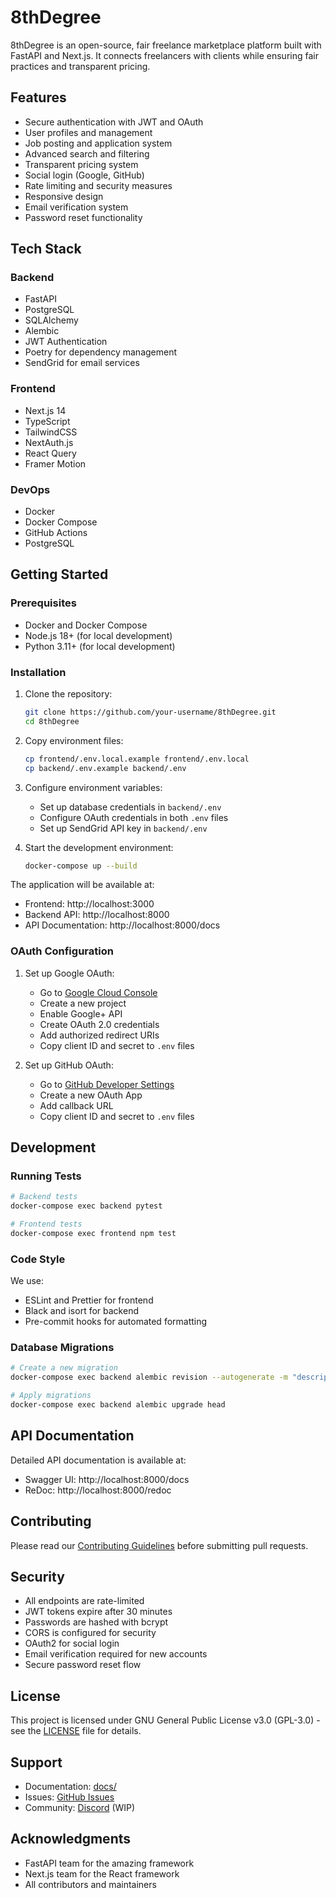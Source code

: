 # 8thDegree

8thDegree is an open-source, fair freelance marketplace platform built with FastAPI and Next.js. It connects freelancers with clients while ensuring fair practices and transparent pricing.

## Features

- Secure authentication with JWT and OAuth
- User profiles and management
- Job posting and application system
- Advanced search and filtering
- Transparent pricing system
- Social login (Google, GitHub)
- Rate limiting and security measures
- Responsive design
- Email verification system
- Password reset functionality

## Tech Stack

### Backend
- FastAPI
- PostgreSQL
- SQLAlchemy
- Alembic
- JWT Authentication
- Poetry for dependency management
- SendGrid for email services

### Frontend
- Next.js 14
- TypeScript
- TailwindCSS
- NextAuth.js
- React Query
- Framer Motion

### DevOps
- Docker
- Docker Compose
- GitHub Actions
- PostgreSQL

## Getting Started

### Prerequisites

- Docker and Docker Compose
- Node.js 18+ (for local development)
- Python 3.11+ (for local development)

### Installation

1. Clone the repository:
   ```bash
   git clone https://github.com/your-username/8thDegree.git
   cd 8thDegree
   ```

2. Copy environment files:
   ```bash
   cp frontend/.env.local.example frontend/.env.local
   cp backend/.env.example backend/.env
   ```

3. Configure environment variables:
   - Set up database credentials in `backend/.env`
   - Configure OAuth credentials in both `.env` files
   - Set up SendGrid API key in `backend/.env`

4. Start the development environment:
   ```bash
   docker-compose up --build
   ```

The application will be available at:
- Frontend: http://localhost:3000
- Backend API: http://localhost:8000
- API Documentation: http://localhost:8000/docs

### OAuth Configuration

1. Set up Google OAuth:
   - Go to [Google Cloud Console](https://console.cloud.google.com)
   - Create a new project
   - Enable Google+ API
   - Create OAuth 2.0 credentials
   - Add authorized redirect URIs
   - Copy client ID and secret to `.env` files

2. Set up GitHub OAuth:
   - Go to [GitHub Developer Settings](https://github.com/settings/developers)
   - Create a new OAuth App
   - Add callback URL
   - Copy client ID and secret to `.env` files

## Development

### Running Tests

```bash
# Backend tests
docker-compose exec backend pytest

# Frontend tests
docker-compose exec frontend npm test
```

### Code Style

We use:
- ESLint and Prettier for frontend
- Black and isort for backend
- Pre-commit hooks for automated formatting

### Database Migrations

```bash
# Create a new migration
docker-compose exec backend alembic revision --autogenerate -m "description"

# Apply migrations
docker-compose exec backend alembic upgrade head
```

## API Documentation

Detailed API documentation is available at:
- Swagger UI: http://localhost:8000/docs
- ReDoc: http://localhost:8000/redoc

## Contributing

Please read our [Contributing Guidelines](docs/CONTRIBUTING.md) before submitting pull requests.

## Security

- All endpoints are rate-limited
- JWT tokens expire after 30 minutes
- Passwords are hashed with bcrypt
- CORS is configured for security
- OAuth2 for social login
- Email verification required for new accounts
- Secure password reset flow

## License

This project is licensed under GNU General Public License v3.0 (GPL-3.0) - see the [LICENSE](LICENSE) file for details.

## Support

- Documentation: [docs/](docs/)
- Issues: [GitHub Issues](https://github.com/your-username/8thDegree/issues)
- Community: [Discord](https://discord.gg/your-server) (WIP)

## Acknowledgments

- FastAPI team for the amazing framework
- Next.js team for the React framework
- All contributors and maintainers


